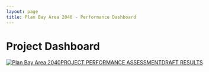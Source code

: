 ```yaml
---
layout: page
title: Plan Bay Area 2040 - Performance Dashboard
---
```


# Project Dashboard
<script type='text/javascript' src='https://public.tableau.com/javascripts/api/viz_v1.js'></script><div class='tableauPlaceholder' style='width: 1050px; height: 1600px;'><noscript><a href='#'><img alt='Plan Bay Area 2040PROJECT PERFORMANCE ASSESSMENTDRAFT RESULTS ' src='https:&#47;&#47;public.tableau.com&#47;static&#47;images&#47;Da&#47;DashboardBubblesList&#47;MARCHDASH&#47;1_rss.png' style='border: none' /></a></noscript><object class='tableauViz' width='1004' height='1569' style='display:none;'><param name='host_url' value='https%3A%2F%2Fpublic.tableau.com%2F' /> <param name='site_root' value='' /><param name='name' value='DashboardBubblesList&#47;MARCHDASH' /><param name='tabs' value='no' /><param name='toolbar' value='yes' /><param name='static_image' value='https:&#47;&#47;public.tableau.com&#47;static&#47;images&#47;Da&#47;DashboardBubblesList&#47;MARCHDASH&#47;1.png' /> <param name='animate_transition' value='yes' /><param name='display_static_image' value='yes' /><param name='display_spinner' value='yes' /><param name='display_overlay' value='yes' /><param name='display_count' value='yes' /><param name='showVizHome' value='no' /><param name='showTabs' value='y' /><param name='bootstrapWhenNotified' value='true' /></object></div>

